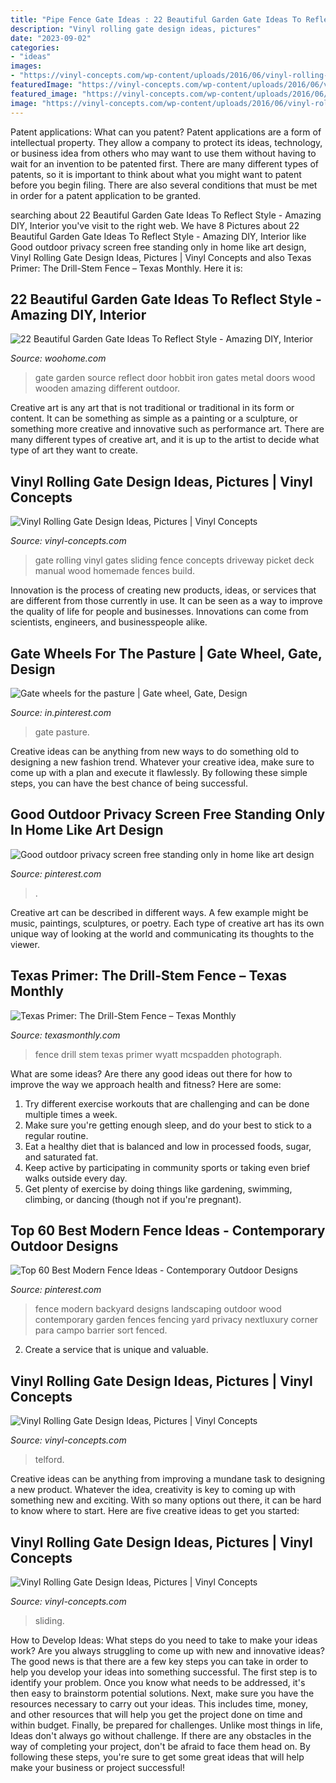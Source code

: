 ```yaml
---
title: "Pipe Fence Gate Ideas : 22 Beautiful Garden Gate Ideas To Reflect Style"
description: "Vinyl rolling gate design ideas, pictures"
date: "2023-09-02"
categories:
- "ideas"
images:
- "https://vinyl-concepts.com/wp-content/uploads/2016/06/vinyl-rolling-gate-05.jpg"
featuredImage: "https://vinyl-concepts.com/wp-content/uploads/2016/06/vinyl-rolling-gate-09.jpg"
featured_image: "https://vinyl-concepts.com/wp-content/uploads/2016/06/vinyl-rolling-gate-05.jpg"
image: "https://vinyl-concepts.com/wp-content/uploads/2016/06/vinyl-rolling-gate-05.jpg"
---
```



Patent applications: What can you patent?
Patent applications are a form of intellectual property. They allow a company to protect its ideas, technology, or business idea from others who may want to use them without having to wait for an invention to be patented first. There are many different types of patents, so it is important to think about what you might want to patent before you begin filing. There are also several conditions that must be met in order for a patent application to be granted.

	

		
searching about 22 Beautiful Garden Gate Ideas To Reflect Style - Amazing DIY, Interior you've visit to the right web. We have 8 Pictures about 22 Beautiful Garden Gate Ideas To Reflect Style - Amazing DIY, Interior like Good outdoor privacy screen free standing only in home like art design, Vinyl Rolling Gate Design Ideas, Pictures | Vinyl Concepts and also Texas Primer: The Drill-Stem Fence – Texas Monthly. Here it is:
		
    
## 22 Beautiful Garden Gate Ideas To Reflect Style - Amazing DIY, Interior

<img loading=lazy src="http://www.woohome.com/wp-content/uploads/2014/03/garden-gate-18.jpg" onerror="this.onerror=null;this.src='https://tse1.mm.bing.net/th?id=OIP.IqjIpO1NEXXQpf8UumkaxQHaJ7&amp;pid=15.1';" alt="22 Beautiful Garden Gate Ideas To Reflect Style - Amazing DIY, Interior">

_Source: woohome.com_

>gate garden source reflect door hobbit iron gates metal doors wood wooden amazing different outdoor. 

	

Creative art is any art that is not traditional or traditional in its form or content. It can be something as simple as a painting or a sculpture, or something more creative and innovative such as performance art. There are many different types of creative art, and it is up to the artist to decide what type of art they want to create.

    
## Vinyl Rolling Gate Design Ideas, Pictures | Vinyl Concepts

<img loading=lazy src="https://vinyl-concepts.com/wp-content/uploads/2016/06/vinyl-rolling-gate-09.jpg" onerror="this.onerror=null;this.src='https://tse2.mm.bing.net/th?id=OIP.TJ8bFhL3s2JdiF_VrALxyAHaFj&amp;pid=15.1';" alt="Vinyl Rolling Gate Design Ideas, Pictures | Vinyl Concepts">

_Source: vinyl-concepts.com_

>gate rolling vinyl gates sliding fence concepts driveway picket deck manual wood homemade fences build. 

	

Innovation is the process of creating new products, ideas, or services that are different from those currently in use. It can be seen as a way to improve the quality of life for people and businesses. Innovations can come from scientists, engineers, and businesspeople alike.

    
## Gate Wheels For The Pasture | Gate Wheel, Gate, Design

<img loading=lazy src="https://i.pinimg.com/736x/5e/dd/ab/5eddab5584cc7d23d65c59935cd725ed--gates-wheels.jpg" onerror="this.onerror=null;this.src='https://tse1.mm.bing.net/th?id=OIP.14LtKEN6WbZaffsXmtbpuwHaJ3&amp;pid=15.1';" alt="Gate wheels for the pasture | Gate wheel, Gate, Design">

_Source: in.pinterest.com_

>gate pasture. 

	

Creative ideas can be anything from new ways to do something old to designing a new fashion trend. Whatever your creative idea, make sure to come up with a plan and execute it flawlessly. By following these simple steps, you can have the best chance of being successful.

    
## Good Outdoor Privacy Screen Free Standing Only In Home Like Art Design

<img loading=lazy src="https://i.pinimg.com/736x/8e/a6/66/8ea66605fb4c1ffed08f17a8703552d3.jpg" onerror="this.onerror=null;this.src='https://tse4.mm.bing.net/th?id=OIP.o8ppQ3XqZ2h6ydQLYhI_nwHaJ3&amp;pid=15.1';" alt="Good outdoor privacy screen free standing only in home like art design">

_Source: pinterest.com_

>. 

	

Creative art can be described in different ways. A few example might be music, paintings, sculptures, or poetry. Each type of creative art has its own unique way of looking at the world and communicating its thoughts to the viewer.

    
## Texas Primer: The Drill-Stem Fence – Texas Monthly

<img loading=lazy src="https://www.texasmonthly.com/wp-content/uploads/1988/11/3988-600x0-c-default.jpeg" onerror="this.onerror=null;this.src='https://tse1.mm.bing.net/th?id=OIP.LcDUeHeYkaU8J9034qpgAgHaKW&amp;pid=15.1';" alt="Texas Primer: The Drill-Stem Fence – Texas Monthly">

_Source: texasmonthly.com_

>fence drill stem texas primer wyatt mcspadden photograph. 

	

What are some ideas?
Are there any good ideas out there for how to improve the way we approach health and fitness? Here are some: 
1. Try different exercise workouts that are challenging and can be done multiple times a week. 
2. Make sure you're getting enough sleep, and do your best to stick to a regular routine. 
3. Eat a healthy diet that is balanced and low in processed foods, sugar, and saturated fat. 
4. Keep active by participating in community sports or taking even brief walks outside every day. 
5. Get plenty of exercise by doing things like gardening, swimming, climbing, or dancing (though not if you're pregnant).

    
## Top 60 Best Modern Fence Ideas - Contemporary Outdoor Designs

<img loading=lazy src="https://i.pinimg.com/736x/f9/ff/5a/f9ff5a58b718c9e734be4445e46470b2.jpg" onerror="this.onerror=null;this.src='https://tse1.mm.bing.net/th?id=OIP.u3NtjuYFGUQOeN89F3MvzwHaHa&amp;pid=15.1';" alt="Top 60 Best Modern Fence Ideas - Contemporary Outdoor Designs">

_Source: pinterest.com_

>fence modern backyard designs landscaping outdoor wood contemporary garden fences fencing yard privacy nextluxury corner para campo barrier sort fenced. 

	

2. Create a service that is unique and valuable.

    
## Vinyl Rolling Gate Design Ideas, Pictures | Vinyl Concepts

<img loading=lazy src="https://vinyl-concepts.com/wp-content/uploads/2017/02/vinyl-rolling-gate-13.jpg" onerror="this.onerror=null;this.src='https://tse2.mm.bing.net/th?id=OIP.HHcQ2TqdtZ9UXUJJdAQ-KAHaFj&amp;pid=15.1';" alt="Vinyl Rolling Gate Design Ideas, Pictures | Vinyl Concepts">

_Source: vinyl-concepts.com_

>telford. 

	

Creative ideas can be anything from improving a mundane task to designing a new product. Whatever the idea, creativity is key to coming up with something new and exciting. With so many options out there, it can be hard to know where to start. Here are five creative ideas to get you started:

    
## Vinyl Rolling Gate Design Ideas, Pictures | Vinyl Concepts

<img loading=lazy src="https://vinyl-concepts.com/wp-content/uploads/2016/06/vinyl-rolling-gate-05.jpg" onerror="this.onerror=null;this.src='https://tse4.mm.bing.net/th?id=OIP.lvny5CMbeXWhBy9mUCbh0QHaFj&amp;pid=15.1';" alt="Vinyl Rolling Gate Design Ideas, Pictures | Vinyl Concepts">

_Source: vinyl-concepts.com_

>sliding. 

	

How to Develop Ideas: What steps do you need to take to make your ideas work?
Are you always struggling to come up with new and innovative ideas? The good news is that there are a few key steps you can take in order to help you develop your ideas into something successful. The first step is to identify your problem. Once you know what needs to be addressed, it's then easy to brainstorm potential solutions. Next, make sure you have the resources necessary to carry out your ideas. This includes time, money, and other resources that will help you get the project done on time and within budget. Finally, be prepared for challenges. Unlike most things in life, Ideas don't always go without challenge. If there are any obstacles in the way of completing your project, don't be afraid to face them head on. By following these steps, you're sure to get some great ideas that will help make your business or project successful!


